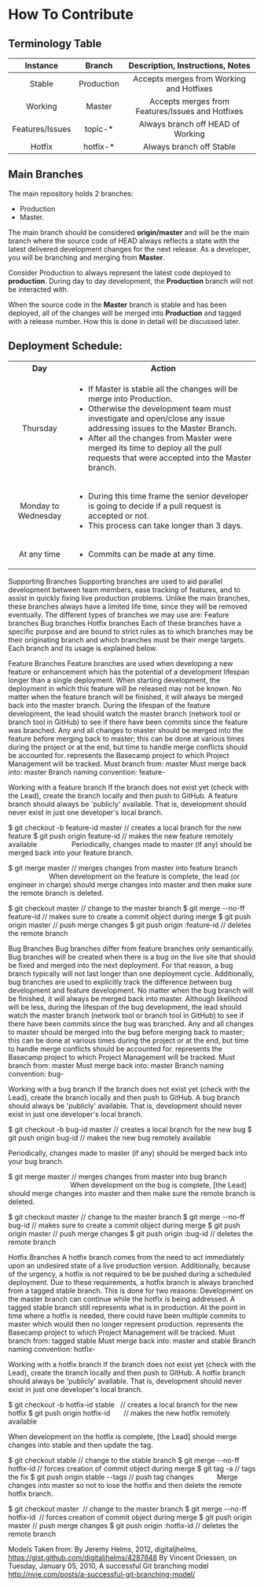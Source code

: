 # How To Contribute

## Terminology Table

| Instance | Branch | Description, Instructions, Notes |
| :---:         |     :---:      |          :---: |
| Stable   | Production     | Accepts merges from Working and Hotfixes    |
| Working     | Master       | Accepts merges from Features/Issues and Hotfixes      |
| Features/Issues   | topic-*     | Always branch off HEAD of Working    |
| Hotfix     | hotfix-*       | Always branch off Stable      |

## Main Branches
The main repository holds 2 branches: 
- Production
- Master.

The main branch should be considered **origin/master** and will be the main branch where the source code of HEAD always reflects a state with the latest delivered development changes for the next release. As a developer, you will be branching and merging from **Master**.

Consider Production to always represent the latest code deployed to **production**. During day to day development, the **Production** branch will not be interacted with.

When the source code in the **Master** branch is stable and has been deployed, all of the changes will be merged into **Production** and tagged with a release number. How this is done in detail will be discussed later.

## Deployment Schedule:

<table>
  <tbody>
    <tr>
      <th align="center">Day</th>
      <th align="center">Action</th>
    </tr>
    <tr>
      <td align="center">Thursday</td>
      <td>
        <ul>
          <li>If Master is stable all the changes will be merge into Production.</li>
          <li>Otherwise the development team must investigate and open/close any issue addressing issues to the Master Branch.</li>
          <li>After all the changes from Master were merged its time to deploy all the pull requests that were accepted into the Master branch.</li
        </ul>
      </td>
    </tr>
    <tr>
      <td align="center">Monday to Wednesday</td>
      <td>
        <ul>
          <li>During this time frame the senior developer is going to decide if a pull request is accepted or not.</li>
          <li>This process can take longer than 3 days.</li>
        </ul>
      </td>
    </tr>
    <tr>
      <td align="center">At any time</td>
      <td>
        <ul>
          <li>Commits can be made at any time.</li>
        </ul>
      </td>
    </tr>
  </tbody>
</table>








Supporting Branches
Supporting branches are used to aid parallel development between team members, ease tracking of features, and to assist in quickly fixing live production problems. Unlike the main branches, these branches always have a limited life time, since they will be removed eventually.
The different types of branches we may use are:
Feature branches
Bug branches
Hotfix branches
Each of these branches have a specific purpose and are bound to strict rules as to which branches may be their originating branch and which branches must be their merge targets. Each branch and its usage is explained below.

Feature Branches
Feature branches are used when developing a new feature or enhancement which has the potential of a development lifespan longer than a single deployment. When starting development, the deployment in which this feature will be released may not be known. No matter when the feature branch will be finished, it will always be merged back into the master branch.
During the lifespan of the feature development, the lead should watch the master branch (network tool or branch tool in GitHub) to see if there have been commits since the feature was branched. Any and all changes to master should be merged into the feature before merging back to master; this can be done at various times during the project or at the end, but time to handle merge conflicts should be accounted for.
represents the Basecamp project to which Project Management will be tracked.
Must branch from: master
Must merge back into: master
Branch naming convention: feature-<tbd number>

Working with a feature branch
If the branch does not exist yet (check with the Lead), create the branch locally and then push to GitHub. A feature branch should always be 'publicly' available. That is, development should never exist in just one developer's local branch.

$ git checkout -b feature-id master
// creates a local branch for the new feature
$ git push origin feature-id
// makes the new feature remotely available
                
Periodically, changes made to master (if any) should be merged back into your feature branch.

$ git merge master
// merges changes from master into feature branch
                    
When development on the feature is complete, the lead (or engineer in charge) should merge changes into master and then make sure the remote branch is deleted.

$ git checkout master
// change to the master branch
$ git merge --no-ff feature-id
// makes sure to create a commit object during merge
$ git push origin master
// push merge changes
$ git push origin :feature-id
// deletes the remote branch

Bug Branches
Bug branches differ from feature branches only semantically. Bug branches will be created when there is a bug on the live site that should be fixed and merged into the next deployment. For that reason, a bug branch typically will not last longer than one deployment cycle. Additionally, bug branches are used to explicitly track the difference between bug development and feature development. No matter when the bug branch will be finished, it will always be merged back into master.
Although likelihood will be less, during the lifespan of the bug development, the lead should watch the master branch (network tool or branch tool in GitHub) to see if there have been commits since the bug was branched. Any and all changes to master should be merged into the bug before merging back to master; this can be done at various times during the project or at the end, but time to handle merge conflicts should be accounted for.
represents the Basecamp project to which Project Management will be tracked.
Must branch from: master
Must merge back into: master
Branch naming convention: bug-<tbd number>

Working with a bug branch
If the branch does not exist yet (check with the Lead), create the branch locally and then push to GitHub. A bug branch should always be 'publicly' available. That is, development should never exist in just one developer's local branch.

$ git checkout -b bug-id master
// creates a local branch for the new bug
$ git push origin bug-id
// makes the new bug remotely available

Periodically, changes made to master (if any) should be merged back into your bug branch.

$ git merge master
// merges changes from master into bug branch
                               
When development on the bug is complete, [the Lead] should merge changes into master and then make sure the remote branch is deleted.

$ git checkout master
// change to the master branch
$ git merge --no-ff bug-id
// makes sure to create a commit object during merge
$ git push origin master
// push merge changes
$ git push origin :bug-id
// deletes the remote branch

Hotfix Branches
A hotfix branch comes from the need to act immediately upon an undesired state of a live production version. Additionally, because of the urgency, a hotfix is not required to be be pushed during a scheduled deployment. Due to these requirements, a hotfix branch is always branched from a tagged stable branch. This is done for two reasons:
Development on the master branch can continue while the hotfix is being addressed.
A tagged stable branch still represents what is in production. At the point in time where a hotfix is needed, there could have been multiple commits to master which would then no longer represent production.
represents the Basecamp project to which Project Management will be tracked.
Must branch from: tagged stable
Must merge back into: master and stable
Branch naming convention: hotfix-<tbd number>

Working with a hotfix branch
If the branch does not exist yet (check with the Lead), create the branch locally and then push to GitHub. A hotfix branch should always be 'publicly' available. That is, development should never exist in just one developer's local branch.

$ git checkout -b hotfix-id stable  
// creates a local branch for the new hotfix
$ git push origin hotfix-id      
// makes the new hotfix remotely available

When development on the hotfix is complete, [the Lead] should merge changes into stable and then update the tag.

$ git checkout stable
// change to the stable branch
$ git merge --no-ff hotfix-id
// forces creation of commit object during merge
$ git tag -a <tag>
// tags the fix
$ git push origin stable --tags
// push tag changes
          
Merge changes into master so not to lose the hotfix and then delete the remote hotfix branch.

$ git checkout master 
// change to the master branch
$ git merge --no-ff hotfix-id 
// forces creation of commit object during merge
$ git push origin master
// push merge changes
$ git push origin :hotfix-id
// deletes the remote branch



Models Taken from:
By Jeremy Helms, 2012, digitaljhelms, https://gist.github.com/digitaljhelms/4287848
By Vincent Driessen, on Tuesday, January 05, 2010, A successful Git branching model http://nvie.com/posts/a-successful-git-branching-model/
